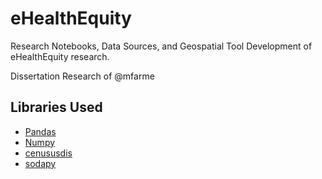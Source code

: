 # eHealthEquity
Research Notebooks, Data Sources, and Geospatial Tool Development of eHealthEquity research.

Dissertation Research of @mfarme 

## Libraries Used
* [Pandas](https://pandas.pydata.org/)
* [Numpy](https://numpy.org/)
* [cenususdis](https://github.com/vengroff/censusdis/tree/main)
* [sodapy](https://github.com/xmunoz/sodapy)
